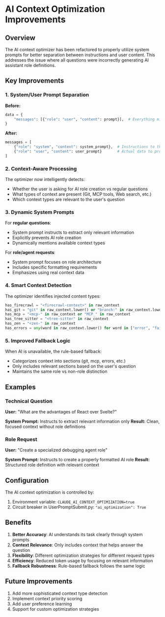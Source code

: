 # AI Context Optimization Improvements

## Overview

The AI context optimizer has been refactored to properly utilize system prompts for better separation between instructions and user content. This addresses the issue where all questions were incorrectly generating AI assistant role definitions.

## Key Improvements

### 1. System/User Prompt Separation

**Before:**
```python
data = {
    "messages": [{"role": "user", "content": prompt}],  # Everything mixed together
}
```

**After:**
```python
messages = [
    {"role": "system", "content": system_prompt},  # Instructions to the AI
    {"role": "user", "content": user_prompt}       # Actual data to process
]
```

### 2. Context-Aware Processing

The optimizer now intelligently detects:
- Whether the user is asking for AI role creation vs regular questions
- What types of context are present (Git, MCP tools, Web search, etc.)
- Which context types are relevant to the user's question

### 3. Dynamic System Prompts

For **regular questions**:
- System prompt instructs to extract only relevant information
- Explicitly prevents AI role creation
- Dynamically mentions available context types

For **role/agent requests**:
- System prompt focuses on role architecture
- Includes specific formatting requirements
- Emphasizes using real context data

### 4. Smart Context Detection

The optimizer identifies injected content types:
```python
has_firecrawl = "<firecrawl-context>" in raw_context
has_git = "git" in raw_context.lower() or "branch:" in raw_context.lower()
has_mcp = "<mcp-" in raw_context or "MCP_" in raw_context
has_tree_sitter = "<tree-sitter" in raw_context
has_zen = "<zen-" in raw_context
has_errors = any(word in raw_context.lower() for word in ["error", "fail", "critical", "warning"])
```

### 5. Improved Fallback Logic

When AI is unavailable, the rule-based fallback:
- Categorizes context into sections (git, mcp, errors, etc.)
- Only includes relevant sections based on the user's question
- Maintains the same role vs non-role distinction

## Examples

### Technical Question
**User:** "What are the advantages of React over Svelte?"

**System Prompt:** Instructs to extract relevant information only
**Result:** Clean, focused context without role definitions

### Role Request
**User:** "Create a specialized debugging agent role"

**System Prompt:** Instructs to create a properly formatted AI role
**Result:** Structured role definition with relevant context

## Configuration

The AI context optimization is controlled by:
1. Environment variable: `CLAUDE_AI_CONTEXT_OPTIMIZATION=true`
2. Circuit breaker in UserPromptSubmit.py: `"ai_optimization": True`

## Benefits

1. **Better Accuracy**: AI understands its task clearly through system prompts
2. **Context Relevance**: Only includes context that helps answer the question
3. **Flexibility**: Different optimization strategies for different request types
4. **Efficiency**: Reduced token usage by focusing on relevant information
5. **Fallback Robustness**: Rule-based fallback follows the same logic

## Future Improvements

1. Add more sophisticated context type detection
2. Implement context priority scoring
3. Add user preference learning
4. Support for custom optimization strategies